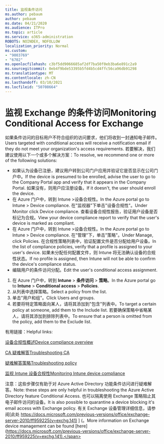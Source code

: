 ```yaml
---
title: 监视条件访问
ms.author: pebaum
author: pebaum
ms.date: 04/21/2020
ms.audience: ITPro
ms.topic: article
ms.service: o365-administration
ROBOTS: NOINDEX, NOFOLLOW
localization_priority: Normal
ms.custom:
- "9003769"
- "6702"
ms.openlocfilehash: c3bf5dd9066685af2df7ba50f0eb3ba6e891c2a9
ms.sourcegitcommit: 0eb4f9bde53395b5fd4b5cd4ffc56ca96db91298
ms.translationtype: MT
ms.contentlocale: zh-CN
ms.lasthandoff: 03/10/2021
ms.locfileid: "50708664"
---
```

# <a name="monitoring-conditional-access-for-exchange"></a><span data-ttu-id="52911-102">监视 Exchange 的条件访问</span><span class="sxs-lookup"><span data-stu-id="52911-102">Monitoring Conditional Access for Exchange</span></span>

<span data-ttu-id="52911-103">如果条件访问的目标用户不符合组织的访问要求，他们将收到一封通知电子邮件。</span><span class="sxs-lookup"><span data-stu-id="52911-103">Users targeted with conditional access will receive a notification email if they do not meet your organization's access requirements.</span></span> <span data-ttu-id="52911-104">若要解决，我们建议使用以下一个或多个解决方案：</span><span class="sxs-lookup"><span data-stu-id="52911-104">To resolve, we recommend one or more of the following solutions:</span></span>

- <span data-ttu-id="52911-105">如果认为设备已注册，建议用户转到公司门户应用并验证它是否显示在公司门户中。</span><span class="sxs-lookup"><span data-stu-id="52911-105">If the device is presumed to be enrolled, advise the user to go to the Company Portal app and verify that it appears in the Company Portal.</span></span> <span data-ttu-id="52911-106">如果没有，则用户应注册设备。</span><span class="sxs-lookup"><span data-stu-id="52911-106">If it doesn't, the user should enroll the device.</span></span>
- <span data-ttu-id="52911-107">在 Azure 门户中，转到 Intune >设备合规性。</span><span class="sxs-lookup"><span data-stu-id="52911-107">In the Azure portal go to Intune > Device compliance.</span></span> <span data-ttu-id="52911-108">在"监视器"下单击"设备合规性"。</span><span class="sxs-lookup"><span data-stu-id="52911-108">Under Monitor click Device compliance.</span></span> <span data-ttu-id="52911-109">查看设备合规性报告，验证用户设备是否标记为合规。</span><span class="sxs-lookup"><span data-stu-id="52911-109">View your device compliance report to verify that the user's device is marked as compliant.</span></span>
- <span data-ttu-id="52911-110">在 Azure 门户中，转到 Intune >设备合规性。</span><span class="sxs-lookup"><span data-stu-id="52911-110">In the Azure portal go to Intune > Device compliance.</span></span> <span data-ttu-id="52911-111">在"管理"下，单击"策略"。</span><span class="sxs-lookup"><span data-stu-id="52911-111">Under Manage, click Policies.</span></span> <span data-ttu-id="52911-112">在合规性策略列表中，验证配置文件是否分配给用户设备。</span><span class="sxs-lookup"><span data-stu-id="52911-112">In the list of compliance policies, verify that a profile is assigned to your user's device.</span></span> <span data-ttu-id="52911-113">如果未分配任何配置文件，则 Intune 将无法确认设备的合规性状态。</span><span class="sxs-lookup"><span data-stu-id="52911-113">If no profile is assigned, then Intune will not be able to confirm the device's compliance status.</span></span>
- <span data-ttu-id="52911-114">编辑用户的条件访问分配。</span><span class="sxs-lookup"><span data-stu-id="52911-114">Edit the user's conditional access assignment.</span></span>

1. <span data-ttu-id="52911-115">在 Azure 门户中，转到 **Intune**  >  **条件访问**  >  **策略**。</span><span class="sxs-lookup"><span data-stu-id="52911-115">In the Azure portal go to **Intune** > **Conditional access** > **Policies**.</span></span>
2. <span data-ttu-id="52911-116">从列表中选择策略。</span><span class="sxs-lookup"><span data-stu-id="52911-116">Select a policy from the list.</span></span>
3. <span data-ttu-id="52911-117">单击"用户和组"。</span><span class="sxs-lookup"><span data-stu-id="52911-117">Click Users and groups.</span></span>
4. <span data-ttu-id="52911-118">若要将特定策略面向某人，请将其添加到"包含"列表中。</span><span class="sxs-lookup"><span data-stu-id="52911-118">To target a certain policy at someone, add them to the Include list.</span></span> <span data-ttu-id="52911-119">若要确保策略中省略某人，请将其添加到排除列表中。</span><span class="sxs-lookup"><span data-stu-id="52911-119">To ensure that a person is omitted from the policy, add them to the Exclude list.</span></span>

<span data-ttu-id="52911-120">有用链接：</span><span class="sxs-lookup"><span data-stu-id="52911-120">Helpful links:</span></span>

[<span data-ttu-id="52911-121">设备合规性概述</span><span class="sxs-lookup"><span data-stu-id="52911-121">Device compliance overview</span></span>](https://docs.microsoft.com/intune/device-compliance-get-started)

[<span data-ttu-id="52911-122">CA 疑难解答</span><span class="sxs-lookup"><span data-stu-id="52911-122">Troubleshooting CA</span></span>](https://docs.microsoft.com/intune/troubleshoot-conditional-access)

[<span data-ttu-id="52911-123">疑难解答策略</span><span class="sxs-lookup"><span data-stu-id="52911-123">Troubleshooting policy</span></span>](https://docs.microsoft.com/troubleshoot/mem/intune/troubleshoot-policies-in-microsoft-intune)

[<span data-ttu-id="52911-124">监视 Intune 设备合规性</span><span class="sxs-lookup"><span data-stu-id="52911-124">Monitoring Intune device compliance</span></span>](https://docs.microsoft.com/intune/compliance-policy-monitor)

<span data-ttu-id="52911-125">注意：这些步骤仅有助于对 Azure Active Directory 功能条件访问进行疑难解答。</span><span class="sxs-lookup"><span data-stu-id="52911-125">Note: these steps are only helpful in troubleshooting the Azure Active Directory feature Conditional Access.</span></span> <span data-ttu-id="52911-126">也可以隔离使用 Exchange 策略阻止其电子邮件访问的设备。</span><span class="sxs-lookup"><span data-stu-id="52911-126">It is also possible to quarantine a device blocking it's email access with Exchange policy.</span></span> <span data-ttu-id="52911-127">有关 Exchange 设备管理详细信息，请参阅[此处 https://docs.microsoft.com/previous-versions/office/exchange-server-2010/ff959225(v=exchg.141) ] (。</span><span class="sxs-lookup"><span data-stu-id="52911-127">More information on Exchange device management can be found [here](https://docs.microsoft.com/previous-versions/office/exchange-server-2010/ff959225(v=exchg.141).</span></span>
